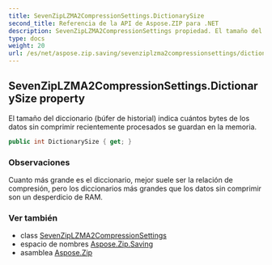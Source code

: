 ```yaml
---
title: SevenZipLZMA2CompressionSettings.DictionarySize
second_title: Referencia de la API de Aspose.ZIP para .NET
description: SevenZipLZMA2CompressionSettings propiedad. El tamaño del diccionario búfer de historial indica cuántos bytes de los datos sin comprimir recientemente procesados se guardan en la memoria.
type: docs
weight: 20
url: /es/net/aspose.zip.saving/sevenziplzma2compressionsettings/dictionarysize/
---
```

## SevenZipLZMA2CompressionSettings.DictionarySize property

El tamaño del diccionario (búfer de historial) indica cuántos bytes de los datos sin comprimir recientemente procesados se guardan en la memoria.

```csharp
public int DictionarySize { get; }
```

### Observaciones

Cuanto más grande es el diccionario, mejor suele ser la relación de compresión, pero los diccionarios más grandes que los datos sin comprimir son un desperdicio de RAM.

### Ver también

* class [SevenZipLZMA2CompressionSettings](../)
* espacio de nombres [Aspose.Zip.Saving](../../sevenziplzma2compressionsettings/)
* asamblea [Aspose.Zip](../../../)


